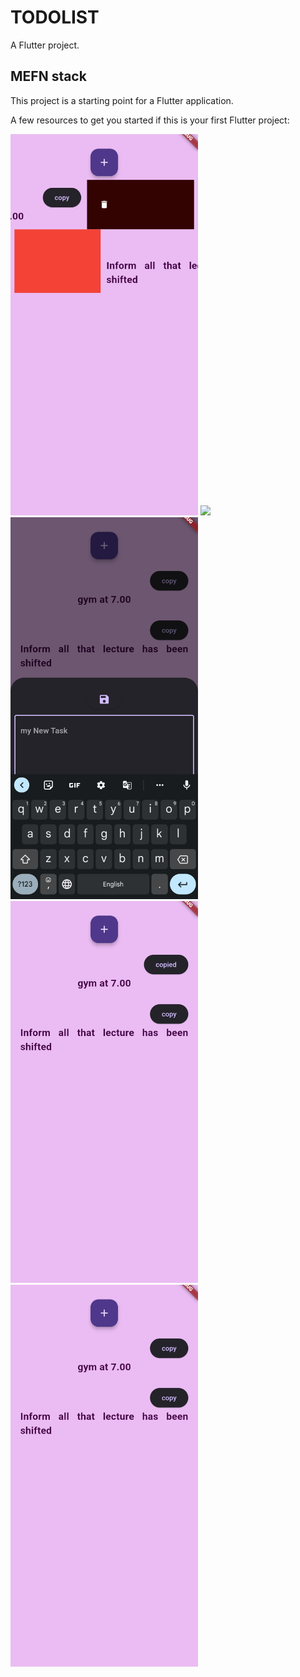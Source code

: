# TODOLIST

A  Flutter project.

## MEFN stack  

This project is a starting point for a Flutter application.

A few resources to get you started if this is your first Flutter project:



<img src="s1.jpg" width="300">
<img src="s.jpg" width="300">
<img src="s3.jpg" width="300">
<img src="s4.jpg" width="300">
<img src="s5.jpg" width="300">
